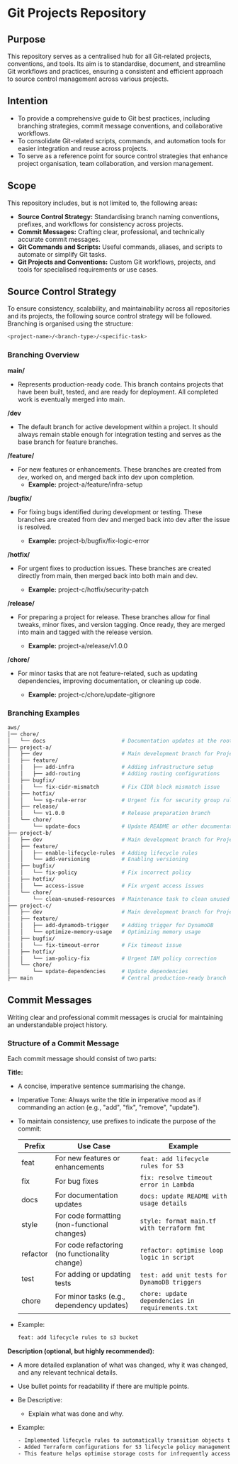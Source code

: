 # Git Projects Repository

## Purpose

This repository serves as a centralised hub for all Git-related projects, conventions, and tools. Its aim is to standardise, document, and streamline Git workflows and practices, ensuring a consistent and efficient approach to source control management across various projects.

## Intention

- To provide a comprehensive guide to Git best practices, including branching strategies, commit message conventions, and collaborative workflows.
- To consolidate Git-related scripts, commands, and automation tools for easier integration and reuse across projects.
- To serve as a reference point for source control strategies that enhance project organisation, team collaboration, and version management.

## Scope

This repository includes, but is not limited to, the following areas:

- **Source Control Strategy:** Standardising branch naming conventions, prefixes, and workflows for consistency across projects.
- **Commit Messages:** Crafting clear, professional, and technically accurate commit messages.
- **Git Commands and Scripts:** Useful commands, aliases, and scripts to automate or simplify Git tasks.
- **Git Projects and Conventions:** Custom Git workflows, projects, and tools for specialised requirements or use cases.

## Source Control Strategy

To ensure consistency, scalability, and maintainability across all repositories and its projects, the following source control strategy will be followed. Branching is organised using the structure:

```bash
<project-name>/<branch-type>/<specific-task>
```

### Branching Overview

**main/**

- Represents production-ready code. This branch contains projects that have been built, tested, and are ready for deployment. All completed work is eventually merged into main.

**<project-name>/dev**

- The default branch for active development within a project. It should always remain stable enough for integration testing and serves as the base branch for feature branches.

**<project-name>/feature/<specific-task>**

- For new features or enhancements. These branches are created from `dev`, worked on, and merged back into dev upon completion.
  - **Example:** project-a/feature/infra-setup

**<project-name>/bugfix/<specific-task>**

- For fixing bugs identified during development or testing. These branches are created from dev and merged back into dev after the issue is resolved.

  - **Example:** project-b/bugfix/fix-logic-error

**<project-name>/hotfix/<specific-task>**

- For urgent fixes to production issues. These branches are created directly from main, then merged back into both main and dev.

  - **Example:** project-c/hotfix/security-patch

**<project-name>/release/<version>**

- For preparing a project for release. These branches allow for final tweaks, minor fixes, and version tagging. Once ready, they are merged into main and tagged with the release version.

  - **Example:** project-a/release/v1.0.0

**<project-name>/chore/<specific-task>**

- For minor tasks that are not feature-related, such as updating dependencies, improving documentation, or cleaning up code.

  - **Example:** project-c/chore/update-gitignore

### Branching Examples

```bash
aws/
│── chore/
│   └── docs                        # Documentation updates at the root level
├── project-a/
│   ├── dev                         # Main development branch for Project A
│   ├── feature/
│   │   ├── add-infra               # Adding infrastructure setup
│   │   ├── add-routing             # Adding routing configurations
│   ├── bugfix/
│   │   └── fix-cidr-mismatch       # Fix CIDR block mismatch issue
│   ├── hotfix/
│   │   └── sg-rule-error           # Urgent fix for security group rules
│   ├── release/
│   │   └── v1.0.0                  # Release preparation branch
│   └── chore/
│       └── update-docs             # Update README or other documentation
├── project-b/
│   ├── dev                         # Main development branch for Project B
│   ├── feature/
│   │   ├── enable-lifecycle-rules  # Adding lifecycle rules
│   │   └── add-versioning          # Enabling versioning
│   ├── bugfix/
│   │   └── fix-policy              # Fix incorrect policy
│   ├── hotfix/
│   │   └── access-issue            # Fix urgent access issues
│   └── chore/
│       └── clean-unused-resources  # Maintenance task to clean unused resources
├── project-c/
│   ├── dev                         # Main development branch for Project C
│   ├── feature/
│   │   ├── add-dynamodb-trigger    # Adding trigger for DynamoDB
│   │   └── optimize-memory-usage   # Optimizing memory usage
│   ├── bugfix/
│   │   └── fix-timeout-error       # Fix timeout issue
│   ├── hotfix/
│   │   └── iam-policy-fix          # Urgent IAM policy correction
│   └── chore/
│       └── update-dependencies     # Update dependencies
├── main                            # Central production-ready branch

```

## Commit Messages

Writing clear and professional commit messages is crucial for maintaining an understandable project history.

### Structure of a Commit Message

Each commit message should consist of two parts:

**Title:**

- A concise, imperative sentence summarising the change.
- Imperative Tone: Always write the title in imperative mood as if commanding an action (e.g., "add", "fix", "remove", "update").
- To maintain consistency, use prefixes to indicate the purpose of the commit:

    | Prefix    | Use Case                                            |  Example                                          |
    | ----------| ----------------------------------------------------| --------------------------------------------------|
    | feat      | For new features or enhancements                    | `feat: add lifecycle rules for S3`                |
    | fix       | For bug fixes                                       | `fix: resolve timeout error in Lambda`            |
    | docs      | For documentation updates                           | `docs: update README with usage details`          |
    | style     |For code formatting (non-functional changes)         | `style: format main.tf with terraform fmt`        |
    | refactor  | For code refactoring (no functionality change)      | `refactor: optimise loop logic in script`         |
    | test      | For adding or updating tests                        | `test: add unit tests for DynamoDB triggers`      |
    | chore     | For minor tasks (e.g., dependency updates)          | `chore: update dependencies in requirements.txt`  |

- Example:

    ```bash
    feat: add lifecycle rules to s3 bucket
    ```

**Description (optional, but highly recommended):**

- A more detailed explanation of what was changed, why it was changed, and any relevant technical details.
- Use bullet points for readability if there are multiple points.
- Be Descriptive:
  - Explain what was done and why.
- Example:

    ```bash
    - Implemented lifecycle rules to automatically transition objects to Glacier after 30 days.
    - Added Terraform configurations for S3 lifecycle policy management.
    - This feature helps optimise storage costs for infrequently accessed data.
    ```
